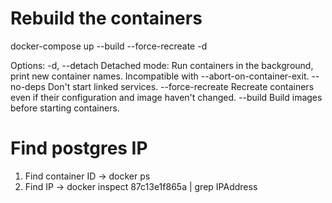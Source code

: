 # Rebuild the containers
docker-compose up --build --force-recreate -d

Options:
    -d, --detach        Detached mode: Run containers in the background,
                        print new container names. Incompatible with
                        --abort-on-container-exit.
    --no-deps           Don't start linked services.
    --force-recreate    Recreate containers even if their configuration
                        and image haven't changed.
    --build             Build images before starting containers.


# Find postgres IP
1. Find container ID ->  docker ps
2. Find IP -> docker inspect 87c13e1f865a | grep IPAddress
